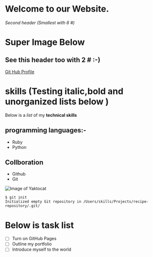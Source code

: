 # Welcome to our Website.
###### Second header (Smallest with 6 #)
# Super Image Below
## See this header too with 2 # :-) 
[Git Hub Profile](https://github.com/mukeshgiri0411)

# skills (Testing italic,bold and unorganized lists below )
Below is a _list_ of my **technical skills**

## programming languages:-
- Ruby
- Python

## Collboration
- Github
- Git


![Image of Yaktocat](https://octodex.github.com/images/manufacturetocat.png)
```
$ git init
Initialized empty Git repository in /Users/skills/Projects/recipe-repository/.git/
```
# Below is task list
- [ ] Turn on GitHub Pages
- [ ] Outline my portfolio
- [ ] Introduce myself to the world
